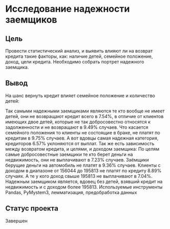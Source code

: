 # Исследование надежности заемщиков

## Цель
Провести статистический анализ, и выявить влияют ли на возврат кредита такие факторы, как: наличие детей, семейное положение, доход, цели кредита. Необходимо собрать портрет надежного заемщика.

## Вывод
На шанс вернуть кредит влияет семейное положение и количество детей:

Так самыми надежными заемщиками являются те кто вообще не имеет детей, они не возвращают кредит всего в 7.54%, в отличие от клиентов имеющих двое детей, которые не так добросовестно относятся к задолженности и не возвращают в 9.49% случаев.
Что касается семейного положения то клиенты не состоящие в браке, не платят по кредитам в 9.75% случаев. А вот вдовцы самая надежная категория, кредиторов 6.57% уклоняются от выплат. Так же есть зависимость между возвратом кредита, и целями, и доходом заемщика:
По целям самые добросовестные заемщики те кто берет деньги на недвижимость, они не выплачивают в 7.23% случаев. Заёмщики берущие деньги на автомобиль не платят в 9.36% случаев.
Клиенты с доходом в диапазоне от 156044 до 195813 не платят по кредиту 8.89% случаях. А те у кого доход свыше 195813 не выплачивают в 7.04%. Надежным заемщиком является, вдовец без детей, взявший кредит на недвижимость и с доходом более 195813.
Используемые инструменты
Pandas, PyMystem3, лемматизация, предобработка данных

## Статус проекта
Завершен
